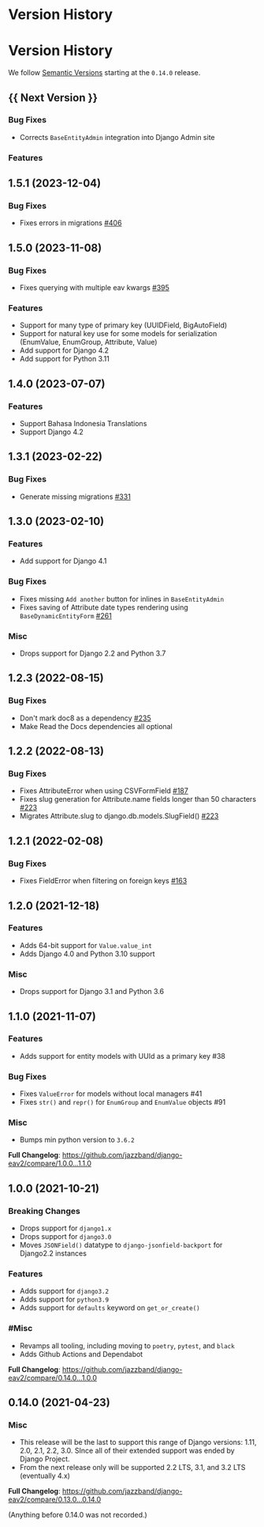 # Version History
# Version History

We follow [Semantic Versions](https://semver.org/) starting at the `0.14.0` release.

## {{ Next Version }}

### Bug Fixes

- Corrects `BaseEntityAdmin` integration into Django Admin site

### Features

## 1.5.1 (2023-12-04)

### Bug Fixes

- Fixes errors in migrations [#406](https://github.com/jazzband/django-eav2/issues/406)


## 1.5.0 (2023-11-08)

### Bug Fixes

- Fixes querying with multiple eav kwargs [#395](https://github.com/jazzband/django-eav2/issues/395)

### Features

- Support for many type of primary key (UUIDField, BigAutoField)
- Support for natural key use for some models for serialization (EnumValue, EnumGroup, Attribute, Value)
- Add support for Django 4.2
- Add support for Python 3.11

## 1.4.0 (2023-07-07)

### Features

- Support Bahasa Indonesia Translations
- Support Django 4.2

## 1.3.1 (2023-02-22)

### Bug Fixes

- Generate missing migrations [#331](https://github.com/jazzband/django-eav2/issues/331)

## 1.3.0 (2023-02-10)

### Features

- Add support for Django 4.1

### Bug Fixes

- Fixes missing `Add another` button for inlines in `BaseEntityAdmin`
- Fixes saving of Attribute date types rendering using `BaseDynamicEntityForm` [#261](https://github.com/jazzband/django-eav2/issues/261)

### Misc

- Drops support for Django 2.2 and Python 3.7

## 1.2.3 (2022-08-15)

### Bug Fixes

- Don't mark doc8 as a dependency [#235](https://github.com/jazzband/django-eav2/issues/235)
- Make Read the Docs dependencies all optional

## 1.2.2 (2022-08-13)

### Bug Fixes

- Fixes AttributeError when using CSVFormField [#187](https://github.com/jazzband/django-eav2/issues/187)
- Fixes slug generation for Attribute.name fields longer than 50 characters [#223](https://github.com/jazzband/django-eav2/issues/223)
- Migrates Attribute.slug to django.db.models.SlugField() [#223](https://github.com/jazzband/django-eav2/issues/223)

## 1.2.1 (2022-02-08)

### Bug Fixes

- Fixes FieldError when filtering on foreign keys [#163](https://github.com/jazzband/django-eav2/issues/163)

## 1.2.0 (2021-12-18)

### Features

- Adds 64-bit support for `Value.value_int`
- Adds Django 4.0 and Python 3.10 support

### Misc

- Drops support for Django 3.1 and Python 3.6

## 1.1.0 (2021-11-07)

### Features

- Adds support for entity models with UUId as a primary key #38

### Bug Fixes

- Fixes `ValueError` for models without local managers #41
- Fixes `str()` and `repr()` for `EnumGroup` and `EnumValue` objects #91

### Misc

- Bumps min python version to `3.6.2`

**Full Changelog**: <https://github.com/jazzband/django-eav2/compare/1.0.0...1.1.0>

## 1.0.0 (2021-10-21)

### Breaking Changes

- Drops support for `django1.x`
- Drops support for `django3.0`
- Moves `JSONField()` datatype to `django-jsonfield-backport` for Django2.2 instances

### Features

- Adds support for `django3.2`
- Adds support for `python3.9`
- Adds support for `defaults` keyword on `get_or_create()`

### #Misc

- Revamps all tooling, including moving to `poetry`, `pytest`, and `black`
- Adds Github Actions and Dependabot

**Full Changelog**: <https://github.com/jazzband/django-eav2/compare/0.14.0...1.0.0>

## 0.14.0 (2021-04-23)

### Misc

- This release will be the last to support this range of Django versions: 1.11, 2.0, 2.1, 2.2, 3.0. SInce all of their extended support was ended by Django Project.
- From the next release only will be supported 2.2 LTS, 3.1, and 3.2 LTS (eventually 4.x)

**Full Changelog**: <https://github.com/jazzband/django-eav2/compare/0.13.0...0.14.0>

(Anything before 0.14.0 was not recorded.)
